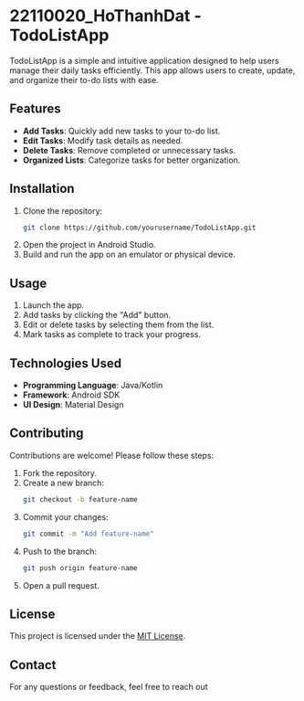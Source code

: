 # 22110020_HoThanhDat - TodoListApp

TodoListApp is a simple and intuitive application designed to help users manage their daily tasks efficiently. This app allows users to create, update, and organize their to-do lists with ease.

## Features

- **Add Tasks**: Quickly add new tasks to your to-do list.
- **Edit Tasks**: Modify task details as needed.
- **Delete Tasks**: Remove completed or unnecessary tasks.
- **Organized Lists**: Categorize tasks for better organization.

## Installation

1. Clone the repository:
    ```bash
    git clone https://github.com/yourusername/TodoListApp.git
    ```
2. Open the project in Android Studio.
3. Build and run the app on an emulator or physical device.

## Usage

1. Launch the app.
2. Add tasks by clicking the "Add" button.
3. Edit or delete tasks by selecting them from the list.
4. Mark tasks as complete to track your progress.

## Technologies Used

- **Programming Language**: Java/Kotlin
- **Framework**: Android SDK
- **UI Design**: Material Design

## Contributing

Contributions are welcome! Please follow these steps:

1. Fork the repository.
2. Create a new branch:
    ```bash
    git checkout -b feature-name
    ```
3. Commit your changes:
    ```bash
    git commit -m "Add feature-name"
    ```
4. Push to the branch:
    ```bash
    git push origin feature-name
    ```
5. Open a pull request.

## License

This project is licensed under the [MIT License](LICENSE).

## Contact

For any questions or feedback, feel free to reach out
